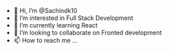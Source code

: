 - 👋 Hi, I’m @Sachindk10
- 👀 I’m interested in Full Stack Development
- 🌱 I’m currently learning React
- 💞️ I’m looking to collaborate on Fronted development
- 📫 How to reach me ...

<!---
Sachindk10/Sachindk10 is a ✨ special ✨ repository because its `README.md` (this file) appears on your GitHub profile.
You can click the Preview link to take a look at your changes.
--->
